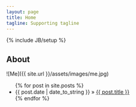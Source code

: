```yaml
---
layout: page
title: Home
tagline: Supporting tagline
---
```

{% include JB/setup %}


## About

![Me]({{ site.url }}/assets/images/me.jpg)

<ul class="posts">
  {% for post in site.posts %}
    <li><span>{{ post.date | date_to_string }}</span> &raquo; <a href="{{ BASE_PATH }}{{ post.url }}">{{ post.title }}</a></li>
  {% endfor %}
</ul>


